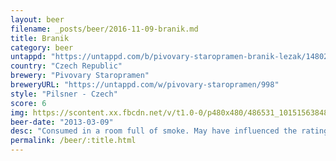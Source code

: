 ```yaml
---
layout: beer
filename: _posts/beer/2016-11-09-branik.md
title: Branik
category: beer
untappd: "https://untappd.com/b/pivovary-staropramen-branik-lezak/148026"
country: "Czech Republic"
brewery: "Pivovary Staropramen"
breweryURL: "https://untappd.com/w/pivovary-staropramen/998"
style: "Pilsner - Czech"
score: 6
img: https://scontent.xx.fbcdn.net/v/t1.0-0/p480x480/486531_10151563848553745_1919030008_n.jpg?oh=ea4b7f88ac8845c810b9256eabd80419&oe=594355A7
beer-date: "2013-03-09"
desc: "Consumed in a room full of smoke. May have influenced the rating"
permalink: /beer/:title.html
---
```

